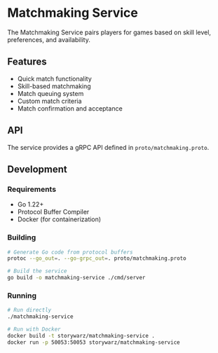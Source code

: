 # Matchmaking Service

The Matchmaking Service pairs players for games based on skill level, preferences, and availability.

## Features

- Quick match functionality
- Skill-based matchmaking
- Match queuing system
- Custom match criteria
- Match confirmation and acceptance

## API

The service provides a gRPC API defined in `proto/matchmaking.proto`.

## Development

### Requirements

- Go 1.22+
- Protocol Buffer Compiler
- Docker (for containerization)

### Building

```bash
# Generate Go code from protocol buffers
protoc --go_out=. --go-grpc_out=. proto/matchmaking.proto

# Build the service
go build -o matchmaking-service ./cmd/server
```

### Running

```bash
# Run directly
./matchmaking-service

# Run with Docker
docker build -t storywarz/matchmaking-service .
docker run -p 50053:50053 storywarz/matchmaking-service
``` 